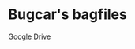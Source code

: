# Bugcar's bagfiles

[Google Drive](https://drive.google.com/open?id=1f9fqskyrTsWOEx4tSRHZ7-Y09Sr8fh7u)